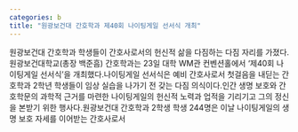 ```yaml
---
categories: b
title: "원광보건대 간호학과 제40회 나이팅게일 선서식 개최"
---
```

원광보건대 간호학과 학생들이 간호사로서의 헌신적 삶을 다짐하는 다짐 자리를 가졌다.원광보건대학교(총장 백준흠) 간호학과는 23일 대학 WM관 컨벤션홀에서 ‘제40회 나이팅게일 선서식’을 개최했다.나이팅게일 선서식은 예비 간호사로서 첫걸음을 내딛는 간호학과 2학년 학생들이 임상 실습을 나가기 전 갖는 다짐 의식이다.인간 생명 보호와 간호학문의 과학적 근거를 마련한 나이팅게일의 헌신적 노력과 업적을 기리기고 그의 정신을 본받기 위한 행사다.원광보건대 간호학과 2학생 학생 244명은 이날 나이팅게일의 생명 보호 자세를 이어받는 간호사로서